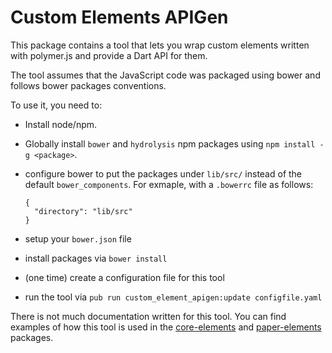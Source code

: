 # Custom Elements APIGen

This package contains a tool that lets you wrap custom elements written with
polymer.js and provide a Dart API for them.

The tool assumes that the JavaScript code was packaged using bower and follows
bower packages conventions.

To use it, you need to:
  * Install node/npm.
  * Globally install `bower` and `hydrolysis` npm packages using
    `npm install -g <package>`.
  * configure bower to put the packages under `lib/src/` instead of the default
    `bower_components`. For exmaple, with a `.bowerrc` file as follows:

        {
          "directory": "lib/src"
        }

  * setup your `bower.json` file
  * install packages via `bower install`
  * (one time) create a configuration file for this tool
  * run the tool via `pub run custom_element_apigen:update configfile.yaml`

There is not much documentation written for this tool. You can find examples of
how this tool is used in the [core-elements][1] and [paper-elements][2] packages.

[1]: https://github.com/dart-lang/core-elements/
[2]: https://github.com/dart-lang/paper-elements/
